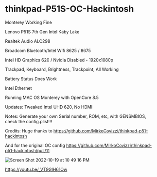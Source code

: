 # thinkpad-P51S-OC-Hackintosh
Monterey Working Fine

Lenovo P51S 7th Gen Intel Kaby Lake

Realtek Audio ALC298

Broadcom Bluetooth/Intel Wifi 8625 / 8675

Intel HD Graphics 620 / Nvidia Disabled - 1920x1080p

Trackpad, Keyboard, Brightness, Trackpoint, All Working

Battery Status Does Work

Intel Ethernet

Running MAC OS Monterey with OpenCore 8.5

Updates:
Tweaked Intel UHD 620, No HDMI


Notes:
Generate your own Serial number, ROM, etc, with GENSMBIOS, check the config.plist!!!


Credits:
Huge thanks to https://github.com/MirkoCovizzi/thinkpad-p51-hackintosh

And for the original OC config https://github.com/MirkoCovizzi/thinkpad-p51-hackintosh/pull/11

![Screen Shot 2022-10-19 at 10 49 16 PM](https://user-images.githubusercontent.com/2180292/196852249-fbd69165-a3ff-4ac3-a952-68b954a507d2.png)

https://youtu.be/_VT9GIH61Ow

